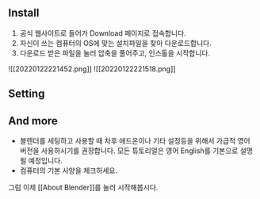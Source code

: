 ## Install  

1. 공식 웹사이트로 들어가 Download 페이지로 접속합니다. 
2. 자신이 쓰는 컴퓨터의 OS에 맞는 설치파일을 찾아 다운로드합니다. 
3. 다운로드 받은 파일을 눌러 압축을 풀어주고, 인스톨을 시작합니다. 

![[20220122221452.png]] 
![[20220122221518.png]]

## Setting 


## And more 
- 블렌더를 세팅하고 사용할 때 차후 애드온이나 기타 설정등을 위해서 가급적 영어 버전을 사용하시기를 권장합니다.  모든 튜토리얼은 영어 English를 기본으로 설명될 예정입니다.   
- 컴퓨터의 기본 사양을 체크하세요. 

그럼 이제  [[About Blender]]를 눌러 시작해봅시다. 